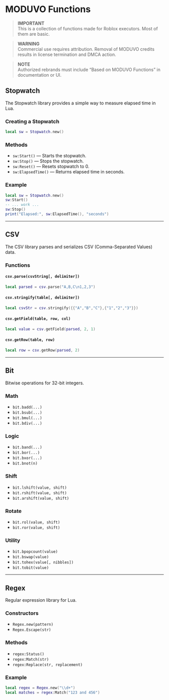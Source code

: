# MODUVO Functions

> **IMPORTANT**  
> This is a collection of functions made for Roblox executors. Most of them are basic.

> **WARNING**  
> Commercial use requires attribution. Removal of MODUVO credits results in license termination and DMCA action.

> **NOTE**  
> Authorized rebrands must include “Based on MODUVO Functions” in documentation or UI.

## Stopwatch

The Stopwatch library provides a simple way to measure elapsed time in Lua.

### Creating a Stopwatch
```lua
local sw = Stopwatch.new()
```

### Methods
- `sw:Start()` — Starts the stopwatch.
- `sw:Stop()` — Stops the stopwatch.
- `sw:Reset()` — Resets stopwatch to 0.
- `sw:ElapsedTime()` — Returns elapsed time in seconds.

### Example
```lua
local sw = Stopwatch.new()
sw:Start()
-- ... work ...
sw:Stop()
print("Elapsed:", sw:ElapsedTime(), "seconds")
```

---

## CSV

The CSV library parses and serializes CSV (Comma-Separated Values) data.

### Functions

#### `csv.parse(csvString[, delimiter])`
```lua
local parsed = csv.parse("A,B,C\n1,2,3")
```

#### `csv.stringify(table[, delimiter])`
```lua
local csvStr = csv.stringify({{"A","B","C"},{"1","2","3"}})
```

#### `csv.getField(table, row, col)`
```lua
local value = csv.getField(parsed, 2, 1)
```

#### `csv.getRow(table, row)`
```lua
local row = csv.getRow(parsed, 2)
```

---

## Bit

Bitwise operations for 32-bit integers.

### Math
- `bit.badd(...)`
- `bit.bsub(...)`
- `bit.bmul(...)`
- `bit.bdiv(...)`

### Logic
- `bit.band(...)`
- `bit.bor(...)`
- `bit.bxor(...)`
- `bit.bnot(n)`

### Shift
- `bit.lshift(value, shift)`
- `bit.rshift(value, shift)`
- `bit.arshift(value, shift)`

### Rotate
- `bit.rol(value, shift)`
- `bit.ror(value, shift)`

### Utility
- `bit.bpopcount(value)`
- `bit.bswap(value)`
- `bit.tohex(value[, nibbles])`
- `bit.tobit(value)`

---

## Regex

Regular expression library for Lua.

### Constructors
- `Regex.new(pattern)`
- `Regex.Escape(str)`

### Methods
- `regex:Status()`
- `regex:Match(str)`
- `regex:Replace(str, replacement)`

### Example
```lua
local regex = Regex.new("\\d+")
local matches = regex:Match("123 and 456")
```
